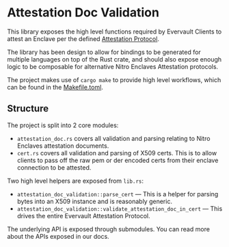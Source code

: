 # Attestation Doc Validation

This library exposes the high level functions required by Evervault Clients to attest an Enclave per the defined [Attestation Protocol](../Attestation.md).

The library has been design to allow for bindings to be generated for multiple languages on top of the Rust crate, and should also expose enough logic to be composable for alternative Nitro Enclaves Attestation protocols.

The project makes use of `cargo make` to provide high level workflows, which can be found in the [Makefile.toml](./Makefile.toml).

## Structure

The project is split into 2 core modules:

- `attestation_doc.rs` covers all validation and parsing relating to Nitro Enclaves attestation documents.
- `cert.rs` covers all validation and parsing of X509 certs. This is to allow clients to pass off the raw pem or der encoded certs from their enclave connection to be attested.

Two high level helpers are exposed from `lib.rs`:

- `attestation_doc_validation::parse_cert` — This is a helper for parsing bytes into an X509 instance and is reasonably generic.
- `attestation_doc_validation::validate_attestation_doc_in_cert` — This drives the entire Evervault Attestation Protocol.

The underlying API is exposed through submodules. You can read more about the APIs exposed in our docs.
